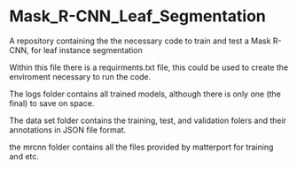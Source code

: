 # Mask_R-CNN_Leaf_Segmentation
A repository containing the the necessary code to train and test a Mask R-CNN, for leaf instance segmentation

Within this file there is a requirments.txt file, this could be used to create the enviroment necessary to run the code.

The logs folder contains all trained models, although there is only one (the final) to save on space.

The data set folder contains the training, test, and validation folers and their annotations in JSON file format.

the mrcnn folder contains all the files provided by matterport for training and etc.
